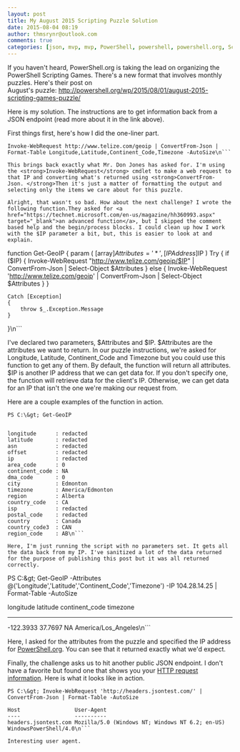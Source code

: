 ```yaml
---
layout: post
title: My August 2015 Scripting Puzzle Solution
date: 2015-08-04 08:19
author: thmsrynr@outlook.com
comments: true
categories: [json, mvp, mvp, PowerShell, powershell, powershell.org, Scripting Puzzle, scripting puzzle, scriptingpuzzle, web reqeuest]
---
```

If you haven't heard, PowerShell.org is taking the lead on organizing the PowerShell Scripting Games. There's a new format that involves monthly puzzles. Here's their post on August's puzzle: <a href="http://powershell.org/wp/2015/08/01/august-2015-scripting-games-puzzle/" target="_blank">http://powershell.org/wp/2015/08/01/august-2015-scripting-games-puzzle/</a>

Here is my solution. The instructions are to get information back from a JSON endpoint (read more about it in the link above).

First things first, here's how I did the one-liner part.

```
Invoke-WebRequest http://www.telize.com/geoip | ConvertFrom-Json | Format-Table Longitude,Latitude,Continent_Code,Timezone -AutoSize\n```

This brings back exactly what Mr. Don Jones has asked for. I'm using the <strong>Invoke-WebRequest</strong> cmdlet to make a web request to that IP and converting what's returned using <strong>ConvertFrom-Json. </strong>Then it's just a matter of formatting the output and selecting only the items we care about for this puzzle.

Alright, that wasn't so bad. How about the next challenge? I wrote the following function.They asked for <a href="https://technet.microsoft.com/en-us/magazine/hh360993.aspx" target="_blank">an advanced function</a>, but I skipped the comment based help and the begin/process blocks. I could clean up how I work with the $IP parameter a bit, but, this is easier to look at and explain.

```
function Get-GeoIP
{
    param
    (
        [array]$Attributes = '*',
        [IPAddress]$IP
    )
    Try
    {
        if ($IP) { Invoke-WebRequest "http://www.telize.com/geoip/$IP" | ConvertFrom-Json | Select-Object $Attributes }
        else { Invoke-WebRequest 'http://www.telize.com/geoip' | ConvertFrom-Json | Select-Object $Attributes }
    }
    
    Catch [Exception]
    {
        throw $_.Exception.Message
    }
}\n```

I've declared two parameters, $Attributes and $IP. $Attributes are the attributes we want to return. In our puzzle instructions, we're asked for Longitude, Latitude, Continent_Code and Timezone but you could use this function to get any of them. By default, the function will return all attributes. $IP is another IP address that we can get data for. If you don't specify one, the function will retrieve data for the client's IP. Otherwise, we can get data for an IP that isn't the one we're making our request from.

Here are a couple examples of the function in action.

```
PS C:\&gt; Get-GeoIP


longitude      : redacted
latitude       : redacted
asn            : redacted
offset         : redacted
ip             : redacted
area_code      : 0
continent_code : NA
dma_code       : 0
city           : Edmonton
timezone       : America/Edmonton
region         : Alberta
country_code   : CA
isp            : redacted
postal_code    : redacted
country        : Canada
country_code3  : CAN
region_code    : AB\n```

Here, I'm just running the script with no parameters set. It gets all the data back from my IP. I've sanitized a lot of the data returned for the purpose of publishing this post but it was all returned correctly.

```
PS C:\&gt; Get-GeoIP -Attributes @('Longitude','Latitude','Continent_Code','Timezone') -IP 104.28.14.25 | Format-Table -AutoSize

longitude latitude continent_code timezone           
--------- -------- -------------- --------           
-122.3933  37.7697 NA             America/Los_Angeles\n```

Here, I asked for the attributes from the puzzle and specified the IP address for <a href="http://powershell.org" target="_blank">PowerShell.org</a>. You can see that it returned exactly what we'd expect.

Finally, the challenge asks us to hit another public JSON endpoint. I don't have a favorite but found one that shows you your <a href="http://headers.jsontest.com/" target="_blank">HTTP request information</a>. Here is what it looks like in action.

```
PS C:\&gt; Invoke-WebRequest 'http://headers.jsontest.com/' | ConvertFrom-Json | Format-Table -AutoSize

Host                 User-Agent                                                           
----                 ----------                                                           
headers.jsontest.com Mozilla/5.0 (Windows NT; Windows NT 6.2; en-US) WindowsPowerShell/4.0\n```

Interesting user agent.
